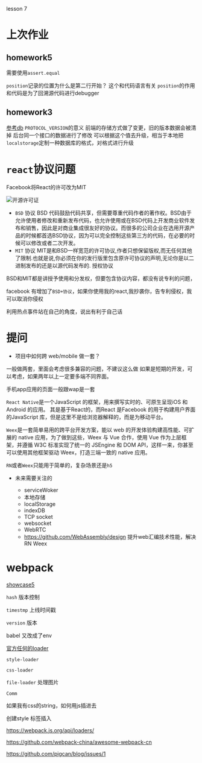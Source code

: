 lesson 7

# 上次作业

## homework5
需要使用`assert.equal`

`position`记录的位置为什么是第二行开始？
这个和代码语言有关
`position`的作用和代码是为了回溯源代码进行debugger


## homework3

[参考db](https://github.com/miniflycn/db)
`PROTOCOL_VERSION`的意义
前端的存储方式做了变更，旧的版本数据会被清掉
后台同一个接口的数据进行了修改
可以根据这个值去升级，相当于本地把`localstorage`定制一种数据库的格式，对格式进行升级

#  `react`协议问题

Facebook将React的许可改为MIT

![开源许可证](https://github.com/mayufo/stuQ-study/blob/master/image/study_26.png)

- `BSD` 协议 
BSD 代码鼓励代码共享，但需要尊重代码作者的著作权。BSD由于允许使用者修改和重新发布代码，也允许使用或在BSD代码上开发商业软件发布和销售，因此是对商业集成很友好的协议。而很多的公司企业在选用开源产品的时候都首选BSD协议，因为可以完全控制这些第三方的代码，在必要的时候可以修改或者二次开发。
- `MIT` 协议
MIT是和BSD一样宽范的许可协议,作者只想保留版权,而无任何其他了限制.也就是说,你必须在你的发行版里包含原许可协议的声明,无论你是以二进制发布的还是以源代码发布的.
授权协议

BSD和MIT都是讲授予使用和分发权，但要包含协议内容，都没有说专利的问题，

facebook 有增加了`BSD+协议`，如果你使用我的react,我抄袭你，告专利侵权，我可以取消你侵权

利用热点事件站在自己的角度，说出有利于自己话

# 提问

- 项目中如何跨 web/mobile 做一套？

一般做两套，里面会考虑很多兼容的问题，不建议这么做
如果是短期的开发，可以考虑，如果两年以上一定要多端不同界面。

手机app应用的页面一般跟wap是一套

`React Native`是一个JavaScript 的框架，用来撰写实时的、可原生呈现iOS 和Android 的应用。 其是基于React的，而React 是Facebook 的用于构建用户界面的JavaScript 库，但是这里不是给浏览器解释的，而是为移动平台。

`Weex`是一套简单易用的跨平台开发方案，能以 web 的开发体验构建高性能、可扩展的 native 应用，为了做到这些，Weex 与 Vue 合作，使用 Vue 作为上层框架，并遵循 W3C 标准实现了统一的 JSEngine 和 DOM API，这样一来，你甚至可以使用其他框架驱动 Weex，打造三端一致的 native 应用。


`RN`或者`Weex`只能用于简单的，复杂场景还是`h5`

- 未来需要关注的

    - serviceWoker
    - 本地存储
    - localStorage
    - indexDB
    - TCP socket
    - websocket
    - WebRTC
    - https://github.com/WebAssembly/design 提升web汇编技术性能，解决RN Weex
    
# webpack     

[showcase5](https://github.com/mayufo/showcase5)

`hash` 版本控制

`timestmp` 上线时间戳

`version` 版本

babel 又改成了env

[官方任何的loader](https://webpack.js.org/loaders/)


`style-loader`

`css-loader`

`file-loader` 处理图片
 
`Comm`


如果我有css的string，如何用js插进去

创建style 标签插入


https://webpack.js.org/api/loaders/

https://github.com/webpack-china/awesome-webpack-cn

https://github.com/pigcan/blog/issues/1
